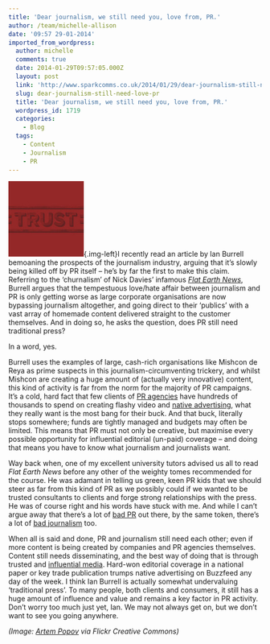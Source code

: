 ```yaml
---
title: 'Dear journalism, we still need you, love from, PR.'
author: /team/michelle-allison
date: '09:57 29-01-2014'
imported_from_wordpress:
  author: michelle
  comments: true
  date: 2014-01-29T09:57:05.000Z
  layout: post
  link: 'http://www.sparkcomms.co.uk/2014/01/29/dear-journalism-still-need-love-pr/'
  slug: dear-journalism-still-need-love-pr
  title: 'Dear journalism, we still need you, love from, PR.'
  wordpress_id: 1719
  categories:
    - Blog
  tags:
    - Content
    - Journalism
    - PR
---
```


![Trust logo](Trust-150x150.jpg){.img-left}I recently read an article by Ian Burrell bemoaning the prospects of the journalism industry, arguing that it’s slowly being killed off by PR itself – he’s by far the first to make this claim. Referring to the ‘churnalism’ of Nick Davies’ infamous _[Flat Earth News](http://www.flatearthnews.net/)_, Burrell argues that the tempestuous love/hate affair between journalism and PR is only getting worse as large corporate organisations are now bypassing journalism altogether, and going direct to their ‘publics’ with a vast array of homemade content delivered straight to the customer themselves. And in doing so, he asks the question, does PR still need traditional press?

In a word, yes.

Burrell uses the examples of large, cash-rich organisations like Mishcon de Reya as prime suspects in this journalism-circumventing trickery, and whilst Mishcon are creating a huge amount of (actually very innovative) content, this kind of activity is far from the norm for the majority of PR campaigns. It’s a cold, hard fact that few clients of [PR agencies](http://iworkinpr.tumblr.com/) have hundreds of thousands to spend on creating flashy video and [native advertising](http://www.marketingmagazine.co.uk/article/1225609/will-native-advertising-big-marketing-story-2014), what they really want is the most bang for their buck. And that buck, literally stops somewhere; funds are tightly managed and budgets may often be limited. This means that PR must not only be creative, but maximise every possible opportunity for influential editorial (un-paid) coverage – and doing that means you have to know what journalism and journalists want.

Way back when, one of my excellent university tutors advised us all to read _Flat Earth News_ before any other of the weighty tomes recommended for the course. He was adamant in telling us green, keen PR kids that we should steer as far from this kind of PR as we possibly could if we wanted to be trusted consultants to clients and forge strong relationships with the press. He was of course right and his words have stuck with me. And while I can’t argue away that there’s a lot of [bad PR](http://whitelabelglobal.com/blog/item/you-know-what-i-dont-want-to-be-your-clients-kibble) out there, by the same token, there’s a lot of [bad journalism](https://twitter.com/badjournalism) too.

When all is said and done, PR and journalism still need each other; even if more content is being created by companies and PR agencies themselves. Content still needs disseminating, and the best way of doing that is through trusted and [influential media](http://en.wikipedia.org/wiki/Print_media). Hard-won editorial coverage in a national paper or key trade publication trumps native advertising on Buzzfeed any day of the week. I think Ian Burrell is actually somewhat undervaluing ‘traditional press’. To many people, both clients and consumers, it still has a huge amount of influence and value and remains a key factor in PR activity. Don’t worry too much just yet, Ian. We may not always get on, but we don’t want to see you going anywhere.

_(Image: [Artem Popov](http://www.flickr.com/photos/7259240@N03/5531511558/in/photolist-9qNrEW-fuknWp-boDhQG-ehZgeQ-hq3UqD-9iYp3u-dcMDTR-ccYbSJ-a5qczQ-dgZisb-8hyCoh-eNViE8-cyDhLw-98T7cM-8Bc69k-gxqjeC-fMJB3r-bcxmGP-edBueJ-edvX7V-edBGJf-b1Vagp-7WN6tK-8vQ178-ahd82P-84QYLQ-7TDarY-afYQ3A-dRfEUy-8mZsxY-7zsvmi-7Fh8oC-9dfG9B-anEbpm-8DnUGt-9pHgZT-aJdWkX-aHaxea-eg4CpB-7U1y16-esuzMW-hGDUzc-7DE9BD-7GJMLG-9WqN7V-fda1R7-8R4RcD-9F71zo-faTPDq-bVd5Hq-9YHXbg/) via Flickr Creative Commons)_

